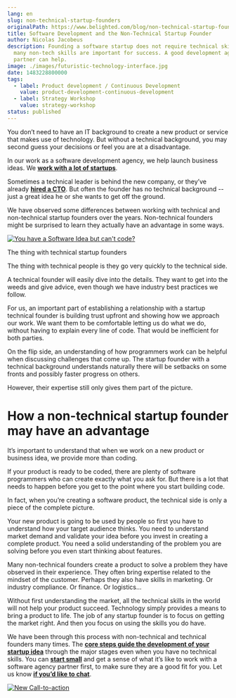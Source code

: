 ```yaml
---
lang: en
slug: non-technical-startup-founders
originalPath: https://www.belighted.com/blog/non-technical-startup-founders
title: Software Development and the Non-Technical Startup Founder
author: Nicolas Jacobeus
description: Founding a software startup does not require technical skills. But
  many non-tech skills are important for success. A good development agency
  partner can help.
image: ./images/futuristic-technology-interface.jpg
date: 1483228800000
tags:
  - label: Product development / Continuous Development
    value: product-development-continuous-development
  - label: Strategy Workshop
    value: strategy-workshop
status: published
---
```

You don’t need to have an IT background to create a new product or service that makes use of technology. But without a technical background, you may second guess your decisions or feel you are at a disadvantage.

In our work as a software development agency, we help launch business ideas. We **[work with a lot of startups](https://www.belighted.com/blog/startup-mindset-clients)**.

Sometimes a technical leader is behind the new company, or they’ve already **[hired a CTO](https://www.belighted.com/blog/do-you-really-need-to-hire-a-cto-to-launch-your-startup)**. But often the founder has no technical background -- just a great idea he or she wants to get off the ground.

We have observed some differences between working with technical and non-technical startup founders over the years. Non-technical founders might be surprised to learn they actually have an advantage in some ways.

[![You have a Software Idea but can't code?](/images/legacy-cta/CmbFPGk6QWSw4YLsAxURq.png)](https://cta-redirect.hubspot.com/cta/redirect/1684659/370139d4-de4e-4110-9c62-c564f92ccfd5)

The thing with technical startup founders

The thing with technical people is they go very quickly to the technical side.

A technical founder will easily dive into the details. They want to get into the weeds and give advice, even though we have industry best practices we follow.

For us, an important part of establishing a relationship with a startup technical founder is building trust upfront and showing how we approach our work. We want them to be comfortable letting us do what we do, without having to explain every line of code. That would be inefficient for both parties.

On the flip side, an understanding of how programmers work can be helpful when discussing challenges that come up. The startup founder with a technical background understands naturally there will be setbacks on some fronts and possibly faster progress on others.

However, their expertise still only gives them part of the picture.

How a non-technical startup founder may have an advantage
=========================================================

It’s important to understand that when we work on a new product or business idea, we provide more than coding.

If your product is ready to be coded, there are plenty of software programmers who can create exactly what you ask for. But there is a lot that needs to happen before you get to the point where you start building code.

In fact, when you’re creating a software product, the technical side is only a piece of the complete picture.

Your new product is going to be used by people so first you have to understand how your target audience thinks. You need to understand market demand and validate your idea before you invest in creating a complete product. You need a solid understanding of the problem you are solving before you even start thinking about features.

Many non-technical founders create a product to solve a problem they have observed in their experience. They often bring expertise related to the mindset of the customer. Perhaps they also have skills in marketing. Or industry compliance. Or finance. Or logistics...

Without first understanding the market, all the technical skills in the world will not help your product succeed. Technology simply provides a means to bring a product to life. The job of any startup founder is to focus on getting the market right. And then you focus on using the skills you do have.

We have been through this process with non-technical and technical founders many times. The **[core steps guide the development of your startup idea](https://www.belighted.com/services)** through the major stages even when you have no technical skills. You can **[start small](https://www.belighted.com/blog/why-your-startup-should-not-issue-rfps-for-software-development)** and get a sense of what it’s like to work with a software agency partner first, to make sure they are a good fit for you. Let us know **[if you’d like to chat](https://www.belighted.com/contact)**.

[![New Call-to-action](/images/legacy-cta/UPTtKvQU_5rjKfQJ1Qjwk.png)](https://cta-redirect.hubspot.com/cta/redirect/1684659/fb3606cc-cc1b-47d0-ae85-2c9f69837fe2)